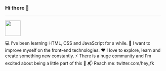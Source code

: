 ### Hi there 👋

<hr>

<img loading="lazy" src="https://image.flaticon.com/icons/png/512/524/524545.png" alt=""  style="width: 50px;">

💻 I've been learning HTML, CSS and JavaScript for a while.
💪 I want to improve myself on the front-end technologies.
❤️ I love to explore, learn and create something new constantly.
⚡ There is a huge community and I'm excited about being a little part of this 🚀
📬 Reach me: twitter.com/hey_fk
